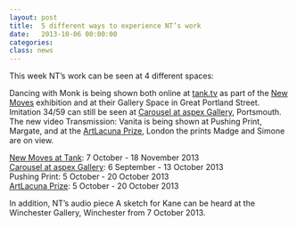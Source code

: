 ```yaml
---
layout: post
title:  5 different ways to experience NT’s work
date:   2013-10-06 00:00:00
categories: 
class: news
---
```


This week NT’s work can be seen at 4 different spaces:

Dancing with Monk is being shown both online at <a href="http://tank.tv" target="_blank">tank.tv</a> as part of the <a href="http://tank.tv/exhibitions/2013/new-moves.aspx" target="_blank">New Moves</a> exhibition and at their Gallery Space in Great Portland Street.  
Imitation 34/59 can still be seen at <a href="http://www.aspex.org.uk/events/carousel" target="_blank"> Carousel at aspex Gallery</a>, Portsmouth.  
The new video Transmission: Vanita is being shown at Pushing Print, Margate,
and at the <a href="http://artlacuna.org/prize" target="_blank"> ArtLacuna Prize</a>, London the prints Madge and Simone are on view.  

<a href="http://tank.tv/exhibitions/2013/new-moves.aspx" target="_blank">New Moves at Tank</a>: 7 October - 18 November 2013  
<a href="http://www.aspex.org.uk/events/carousel" target="_blank"> Carousel at aspex Gallery</a>: 6 September - 13 October 2013  
Pushing Print: 5 October - 20 October 2013  
<a href="http://artlacuna.org/prize" target="_blank">ArtLacuna Prize</a>: 5 October - 20 October 2013

In addition, NT’s audio piece A sketch for Kane can be heard at the Winchester Gallery, Winchester from 7 October 2013.